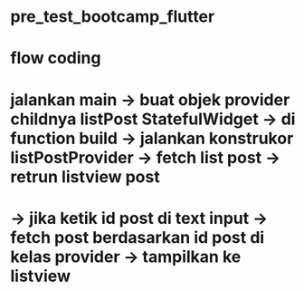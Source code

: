 # pre_test_bootcamp_flutter

# flow coding
# jalankan main -> buat objek provider childnya listPost StatefulWidget -> di function build -> jalankan konstrukor listPostProvider -> fetch list post -> retrun listview post 
# -> jika ketik id post di text input -> fetch post berdasarkan id post di kelas provider -> tampilkan ke listview 
